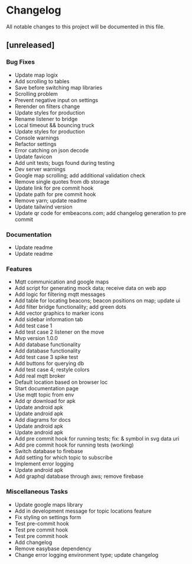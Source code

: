 # Changelog
All notable changes to this project will be documented in this file.

## [unreleased]

### Bug Fixes

- Update map logix
- Add scrolling to tables
- Save before switching map libraries
- Scrolling problem
- Prevent negative input on settings
- Rerender on filters change
- Update styles for production
- Rename listener to bridge
- Local timeout && bouncing truck
- Update styles for production
- Console warnings
- Refactor settings
- Error catching on json decode
- Update favicon
- Add unit tests; bugs found during testing
- Dev server warnings
- Google map scrolling; add additional validation check
- Remove single quotes from db storage
- Update link for pre commit hook
- Update path for pre commit hook
- Remove yarn; update readme
- Update tailwind version
- Update qr code for embeacons.com; add changelog generation to pre commit

### Documentation

- Update readme
- Update readme

### Features

- Mqtt communication and google maps
- Add script for generating mock data; receive data on web app
- Add logic for filtering mqtt messages
- Add table for locating beacons; beacon positions on map; update ui
- Add filter bridge functionality; add green dots
- Add vector graphics to marker icons
- Add sidebar information tab
- Add test case 1
- Add test case 2 listener on the move
- Mvp version 1.0.0
- Add database functionality
- Add database functionality
- Add test case 3 spike test
- Add buttons for querying db
- Add test case 4; restyle colors
- Add real mqtt broker
- Default location based on browser loc
- Start documentation page
- Use mqtt topic from env
- Add qr download for apk
- Update android apk
- Update android apk
- Add diagrams for docs
- Update android apk
- Update android apk
- Add pre commit hook for running tests; fix: & symbol in svg data uri
- Add pre commit hook for running tests (working)
- Switch database to firebase
- Add setting for which topic to subscribe
- Implement error logging
- Update android apk
- Add graphql database through aws; remove firebase

### Miscellaneous Tasks

- Update google maps library
- Add in development message for topic locations feature
- Fix styling on settings form
- Test pre-commit hook
- Test pre commit hook
- Test pre commit hook
- Add changelog
- Remove easybase dependency
- Change error logging environment type; update changelog

<!-- generated by git-cliff -->
